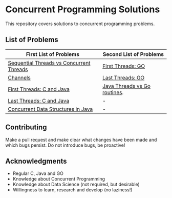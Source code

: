 # Concurrent Programming Solutions

This repository covers solutions to concurrent programming problems.

## List of Problems

| First List of Problems | Second List of Problems |
| --- | --- |
| [Sequential Threads vs Concurrent Threads](./List%201/1) | [First Threads: GO](./List%202/1) |
| [Channels](./List%201/2) | [Last Threads: GO](./List%202/2) |
| [First Threads: C and Java](./List%201/3) | [Java Threads vs Go routines](./List%202/3). |
| [Last Threads: C and Java](./List%201/4) | - |
| [Concurrent Data Structures in Java](./List%201/5) | - |


## Contributing
Make a pull request and make clear what changes have been made and which bugs persist. Do not introduce bugs, be proactive!

## Acknowledgments
* Regular C, Java and GO
* Knowledge about Concurrent Programming
* Knowledge about Data Science (not required, but desirable)
* Willingness to learn, research and develop (no laziness!)
